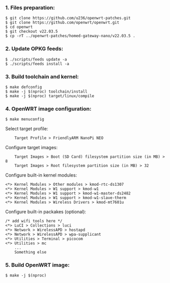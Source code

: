 ### 1. Files preparation:
```
$ git clone https://github.com/u236/openwrt-patches.git
$ git clone https://github.com/openwrt/openwrt.git
$ cd openwrt
$ git checkout v22.03.5
$ cp -rT ../openwrt-patches/homed-gateway-nano/v22.03.5 .
```

### 2. Update OPKG feeds:
```
$ ./scripts/feeds update -a
$ ./scripts/feeds install -a
```

### 3. Build toolchain and kernel:
```
$ make defconfig
$ make -j $(nproc) toolchain/install
$ make -j $(nproc) target/linux/compile
```

### 4. OpenWRT image configuration:
```
$ make menuconfig
```

Select target profile:
```
    Target Profile > FriendlyARM NanoPi NEO
```

Configure target images:
```
    Target Images > Boot (SD Card) filesystem partition size (in MB) > 8
    Target Images > Root filesystem partition size (in MB) > 32
```

Configure built-in kernel modules:
```
<*> Kernel Modules > Other modules > kmod-rtc-ds1307
<*> Kernel Modules > W1 support > kmod-w1
<*> Kernel Modules > W1 support > kmod-w1-master-ds2482
<*> Kernel Modules > W1 support > kmod-w1-slave-therm
<*> Kernel Modules > Wireless Drivers > kmod-mt7601u
```

Configure built-in packakes (optional):
```
/* add wifi tools here */
<*> LuCI > Collections > luci
<*> Network > WirelessAPD > hostapd
<*> Network > WirelessAPD > wpa-supplicant
<*> Utilities > Terminal > picocom
<*> Utilities > mc
    ...
    Something else
```

### 5. Build OpenWRT image:
```
$ make -j $(nproc)
```
